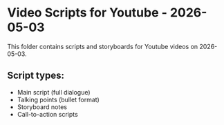 # Video Scripts for Youtube - 2026-05-03

This folder contains scripts and storyboards for Youtube videos on 2026-05-03.

## Script types:
- Main script (full dialogue)
- Talking points (bullet format)
- Storyboard notes
- Call-to-action scripts
